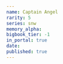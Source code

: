 ```yaml
---
name: Captain Angel
rarity: 5
series: snw
memory_alpha:
bigbook_tier: -1
in_portal: true
date:
published: true
---
```



